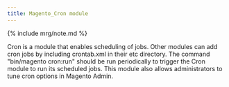```yaml
---
title: Magento_Cron module
---
```


{% include mrg/note.md %}

Cron is a module that enables scheduling of jobs. Other modules can add cron jobs by including crontab.xml in their etc directory. The command "bin/magento cron:run" should be run periodically to trigger the Cron module to run its scheduled jobs.
This module also allows administrators to tune cron options in Magento Admin.

